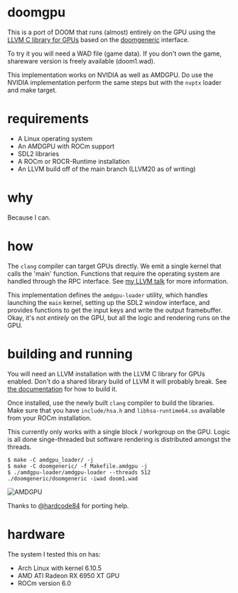 # doomgpu

This is a port of DOOM that runs (almost) entirely on the GPU using the [LLVM C
library for GPUs](https://libc.llvm.org/gpu/) based on the
[doomgeneric](https://github.com/ozkl/doomgeneric) interface.

To try it you will need a WAD file (game data). If you don't own the game,
shareware version is freely available (doom1.wad).

This implementation works on NVIDIA as well as AMDGPU. Do use the NVIDIA
implementation perform the same steps but with the `nvptx` loader and make
target.

# requirements

* A Linux operating system
* An AMDGPU with ROCm support
* SDL2 libraries
* A ROCm or ROCR-Runtime installation
* An LLVM build off of the main branch (LLVM20 as of writing)

# why

Because I can.

# how

The `clang` compiler can target GPUs directly. We emit a single kernel that
calls the 'main' function. Functions that require the operating system are
handled through the RPC interface. See [my LLVM
talk](https://www.youtube.com/watch?v=_LLGc48GYHc) for more information.

This implementation defines the `amdgpu-loader` utility, which handles launching
the `main` kernel, setting up the SDL2 window interface, and provides functions
to get the input keys and write the output framebuffer. Okay, it's not
*entirely* on the GPU, but all the logic and rendering runs on the GPU.

# building and running

You will need an LLVM installation with the LLVM C library for GPUs enabled.
Don't do a shared library build of LLVM it will probably break. See [the
documentation](https://libc.llvm.org/gpu/building.html#standard-runtimes-build)
for how to build it.

Once installed, use the newly built `clang` compiler to build the libraries.
Make sure that you have `include/hsa.h` and `libhsa-runtime64.so` available from
your ROCm installation.

This currently only works with a single block / workgroup on the GPU. Logic is
all done singe-threaded but software rendering is distributed amongst the
threads.

```console
$ make -C amdgpu_loader/ -j
$ make -C doomgeneric/ -f Makefile.amdgpu -j
$ ./amdgpu-loader/amdgpu-loader --threads 512 ./doomgeneric/doomgeneric -iwad doom1.wad
```

![AMDGPU](screenshots/amdgpu.png)

Thanks to [@hardcode84](https://github.com/hardcode84) for porting help.

# hardware

The system I tested this on has:
* Arch Linux with kernel 6.10.5
* AMD ATI Radeon RX 6950 XT GPU
* ROCm version 6.0
